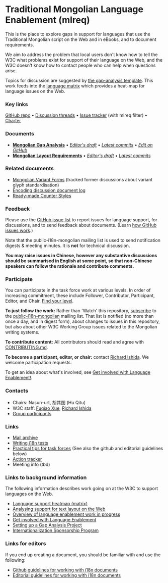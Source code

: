 # Traditional Mongolian Language Enablement (mlreq)

This is the place to explore gaps in support for languages that use the Traditional Mongolian script on the Web and in eBooks, and to document requirements.

We aim to address the problem that local users don't know how to tell the W3C what problems exist for support of their language on the Web, and the W3C doesn't know how to contact people who can help when questions arise.

Topics for discussion are suggested by [the gap-analysis template](https://www.w3.org/International/i18n-activity/templates/gap-analysis/gap-analysis_template.html). This work feeds into the [language matrix](https://www.w3.org/International/typography/gap-analysis/language-matrix.html) which provides a heat-map for language issues on the Web.


### Key links
[GitHub repo](https://github.com/w3c/mlreq) • [Discussion threads](https://github.com/w3c/mlreq/issues) • [Issue tracker](https://www.w3.org/International/i18n-activity/textlayout/?filter=mlreq) (with mlreq filter) • [Charter](https://www.w3.org/International/mlreq/charter/)


### Documents
- [**Mongolian Gap Analysis**](https://www.w3.org/TR/mong-gap) • [*Editor's draft*](https://www.w3.org/International/mlreq/gap-analysis/) • [*Latest commits*](https://github.com/w3c/mlreq/commits/gh-pages/gap-analysis/index.html) • [*Edit on GitHub*](https://github.com/w3c/mlreq/labels/doc%3Among)
- [**Mongolian Layout Requirements**](https://www.w3.org/TR/mlreq) • [*Editor's draft*](https://www.w3.org/International/mlreq/) • [*Latest commits*](https://github.com/w3c/mlreq/commits/gh-pages/index.html)


### Related documents
- [Mongolian Variant Forms](https://r12a.github.io/mongolian-variants/) (tracked former discussions about variant glyph standardisation)
- [Encoding discussion document log](https://w3c.github.io/mlreq/variants/document-log.html)
- [Ready-made Counter Styles](https://www.w3.org/TR/predefined-counter-styles/)


### Feedback
Please use the [GitHub issue list](https://github.com/w3c/mlreq/issues) to report issues for language support, for discussions, and to send feedback about documents. (Learn [how GitHub issues work](https://www.w3.org/International/i18n-activity/guidelines/issues.html).)

Note that the public-i18n-mongolian mailing list is used to send notification digests & meeting minutes. It is **not** for technical discussion.

**You may raise issues in Chinese, however any substantive discussions should be summarised in English at some point, so that non-Chinese speakers can follow the rationale and contribute comments.**

### Participate
You can participate in the task force work at various levels. In order of increasing commitment, these include Follower, Contributor, Participant, Editor, and Chair. [Find your level](https://www.w3.org/International/i18n-drafts/pages/task_force_roles).

**To just follow the work:** Rather than 'Watch' this repository, [subscribe](mailto:public-i18n-mongolian-request@w3.org?subject=subscribe) to the [public-i18n-mongolian](https://lists.w3.org/Archives/Public/public-i18n-arabic/) mailing list. That list is notified (no more than once a day, and in digest form), about changes to issues in this repository, but also about other W3C Working Group issues related to the Mongolian writing systems.

**To contribute content:** All contributors should read and agree with [CONTRIBUTING.md](CONTRIBUTING.md).

**To become a participant, editor, or chair:** contact [Richard Ishida](mailto:ishida@w3.org). We welcome participation requests.

To get an idea about what's involved, see  [Get involved with Language Enablement!](https://www.w3.org/International/i18n-drafts/pages/languagedev_participation). 



### Contacts

- Chairs: Nasun-urt, 胡其图 (Hu Qitu)
- W3C staff: [Fuqiao Xue](mailto:xfq@w3.org), [Richard Ishida](mailto:ishida@w3.org)
- [Group participants](https://www.w3.org/groups/tf/i18n-mlreq/participants)


### Links
- [Mail archive](https://lists.w3.org/Archives/Public/public-i18n-mongolian/)
- [Writing i18n tests](https://github.com/w3c/i18n-activity/wiki/Writing-i18n-tests)
- [Practical tips for task forces](https://www.w3.org/International/i18n-activity/guidelines/process.html) (See also the github and editorial guidelines below)
- [Action tracker](https://www.w3.org/International/groups/mongolian-layout/track/actions/open)
- Meeting info (tbd)


### Links to background information
The following information describes work going on at the W3C to support languages on the Web.
- [Language support heatmap (matrix)](https://www.w3.org/International/typography/gap-analysis/language-matrix.html)
- [Analysing support for text layout on the Web](https://www.w3.org/International/i18n-drafts/nav/languagedev)
- [Overview of language enablement work in progress](https://www.w3.org/International/i18n-drafts/nav/languagedev)
- [Get involved with Language Enablement](https://www.w3.org/International/i18n-drafts/pages/languagedev_participation)
- [Setting up a Gap Analysis Project](https://github.com/w3c/typography/wiki/Setting-up-a-Gap-Analysis-Project)
- [Internationalization Sponsorship Program](https://www.w3.org/International/sponsorship/)


### Links for editors
If you end up creating a document, you should be familiar with and use the following:

- [Github guidelines for working with i18n documents](https://www.w3.org/International/i18n-activity/guidelines/github)
- [Editorial guidelines for working with i18n documents](https://www.w3.org/International/i18n-activity/guidelines/editing)
